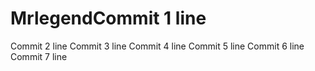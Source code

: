 # MrlegendCommit 1 line
Commit 2 line
Commit 3 line
Commit 4 line
Commit 5 line
Commit 6 line
Commit 7 line
